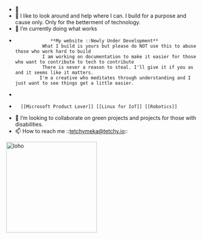 
- 👋  
- 👀 I like to look around and help where I can. I build for a purpose and cause only. Only for the betterment of technology.
- 🌱 I’m currently doing what works
-                  **My website ::Newly Under Development**
                What I build is yours but please do NOT use this to abuse those who work hard to build
                I am working on documentation to make it easier for those who want to contribute to tech to contribute
                There is never a reason to steal. I'll give it if you as and it seems like it matters. 
               I'm a creative who meditates through understanding and I just want to see things get a little easier. 
-                
-       [[Microsoft Product Lover]] [[Linux for IoT]] [[Robotics]]
- 💞️ I’m looking to collaborate on green projects and projects for those with disabilities.
- 📫 How to reach me ::tetchymeka@tetchy.io::
<img width="240" alt="loho" src="https://user-images.githubusercontent.com/21232416/154741270-1d75963d-e282-4896-b8ad-3b840bc37781.png">

  <!-- Please don't remove this: Grab your social icons from https://github.com/carlsednaoui/gitsocial -->

<!-- display the social media buttons in your README -->

<!-- links to social media icons -->

<!-- no need to change these -->

<!-- icons with padding -->

[1.1]: http://i.imgur.com/tXSoThF.png (twitter icon with padding)
[6.1]: http://i.imgur.com/0o48UoR.png (github icon with padding)

<!-- icons without padding -->

[1.2]: http://i.imgur.com/wWzX9uB.png (twitter icon without padding)
[6.2]: http://i.imgur.com/9I6NRUm.png (github icon without padding)

<!---
couchmeka/couchmeka is a ✨ special ✨ repository because its `README.md` (this file) appears on your GitHub profile.
You can click the Preview link to take a look at your changes.
--->
